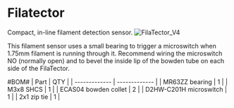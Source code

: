 # Filatector
Compact, in-line filament detection sensor.
![FilaTector_V4](https://github.com/user-attachments/assets/79fa83de-570e-4c04-ac4f-7bd3ce9bc4a7)

This filament sensor uses a small bearing to trigger a microswitch when 1.75mm filament is running through it.
Recommend wiring the microswitch NO (normally open) and to bevel the inside lip of the bowden tube on each side of the FilaTector.

#BOM#
| Part  | QTY |
| ------------- | ------------- |
| MR63ZZ bearing  | 1  |
| M3x8 SHCS  | 1  |
| ECAS04 bowden collet | 2  |
| D2HW-C201H microswitch | 1  |
| 2x1 zip tie | 1  |
